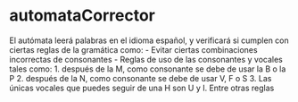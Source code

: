# automataCorrector
El autómata leerá palabras en el idioma español, y verificará si cumplen con ciertas reglas de la gramática como: - Evitar ciertas combinaciones incorrectas de consonantes - Reglas de uso de las consonantes y vocales tales como: 1. después de la M, como consonante se debe de usar la B o la P 2. después de la N, como consonante se debe de usar V, F o S 3. Las únicas vocales que puedes seguir de una H son U y I. Entre otras reglas
